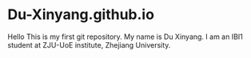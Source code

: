 # Du-Xinyang.github.io
Hello
This is my first git repository.
My name is Du Xinyang. I am an IBI1 student at ZJU-UoE institute, Zhejiang University.
